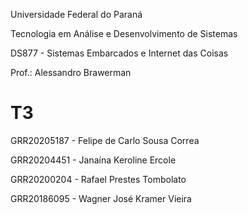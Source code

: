 Universidade Federal do Paraná

Tecnologia em Análise e Desenvolvimento de Sistemas

DS877 - Sistemas Embarcados e Internet das Coisas

Prof.: Alessandro Brawerman


# T3

GRR20205187 - Felipe de Carlo Sousa Correa

GRR20204451 - Janaína Keroline Ercole

GRR20200204 - Rafael Prestes Tombolato

GRR20186095 - Wagner José Kramer Vieira
